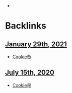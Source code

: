 - 

# Backlinks
## [January 29th, 2021](<January 29th, 2021.md>)
- [Cookie](<Cookie.md>)备

## [July 15th, 2020](<July 15th, 2020.md>)
- [Cookie](<Cookie.md>)是

